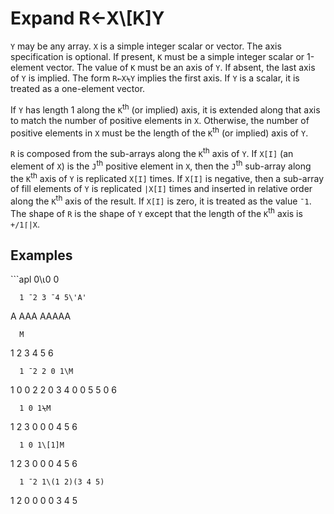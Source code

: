 <div style="display: none;">
  \
</div>






<h1 class="heading"><span class="name">Expand</span> <span class="command">R←X\[K]Y</span></h1>



`Y` may be any array.  `X` is a simple integer scalar or vector.  The axis specification is optional.  If present, `K` must be a simple integer scalar or 1-element vector.  The value of `K` must be an axis of `Y`.  If absent, the last axis of `Y` is implied.  The form `R←X⍀Y` implies the first axis.  If `Y` is a scalar, it is treated as a one-element vector.


If `Y` has length 1 along the `K`<sup>th</sup> (or implied) axis, it is extended along that axis to match the number of positive elements in `X`. Otherwise, the number of positive elements in `X` must be the length of the `K`<sup>th</sup> (or implied) axis of `Y`.


`R` is composed from the sub-arrays along the `K`<sup>th</sup> axis of `Y`. If `X[I]` (an element of `X`) is the `J`<sup>th</sup> positive element in `X`, then the `J`<sup>th</sup> sub-array along the `K`<sup>th</sup> axis of `Y` is replicated `X[I]` times. If `X[I]` is negative, then a sub-array of fill elements of `Y` is replicated `|X[I]` times and inserted in relative order along the `K`<sup>th</sup> axis of the result. If `X[I]` is zero, it is treated as the value `¯1`. The shape of `R` is the shape of `Y` except that the length of the `K`<sup>th</sup> axis is `+/1⌈|X`.


<h2 class="example">Examples</h2>
```apl
      0\⍳0
0
 
      1 ¯2 3 ¯4 5\'A'
A  AAA    AAAAA
 
      M
1 2 3
4 5 6
 
      1 ¯2 2 0 1\M
1 0 0 2 2 0 3
4 0 0 5 5 0 6
 
      1 0 1⍀M
1 2 3
0 0 0
4 5 6
 
      1 0 1\[1]M
1 2 3
0 0 0
4 5 6
 
      1 ¯2 1\(1 2)(3 4 5)
 1 2  0 0  0 0  3 4 5
```


